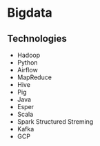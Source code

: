 # Bigdata

## Technologies
- Hadoop
- Python
- Airflow
- MapReduce
- Hive
- Pig
- Java
- Esper
- Scala
- Spark Structured Streming
- Kafka
- GCP

